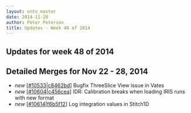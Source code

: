```yaml
---
layout: onto_master
date: 2014-11-28
author: Peter Peterson
title: Updates - Week 48 of 2014
---
```

Updates for week 48 of 2014
---------------------------

Detailed Merges for Nov 22 - 28, 2014
-------------------------------------
* *new* \[[#10533](http://trac.mantidproject.org/mantid/ticket/10533)\|[c8462bd](https://github.com/mantidproject/mantid/commit/c8462bd0bc6f3761314e755be268aba5dd0745d0)\] Bugfix ThreeSlice View issue in Vates
* *new* \[[#10604](http://trac.mantidproject.org/mantid/ticket/10604)\|[c456cea](https://github.com/mantidproject/mantid/commit/c456cea773e493f79131b13cf113dc720dc30566)\] IDR: Calibration breaks when loading IRIS runs with new format
* *new* \[[#10614](http://trac.mantidproject.org/mantid/ticket/10614)\|[f6b5f12](https://github.com/mantidproject/mantid/commit/f6b5f123a543d7c400c4145055bb892b7618c6cd)\] Log integration values in Stitch1D
